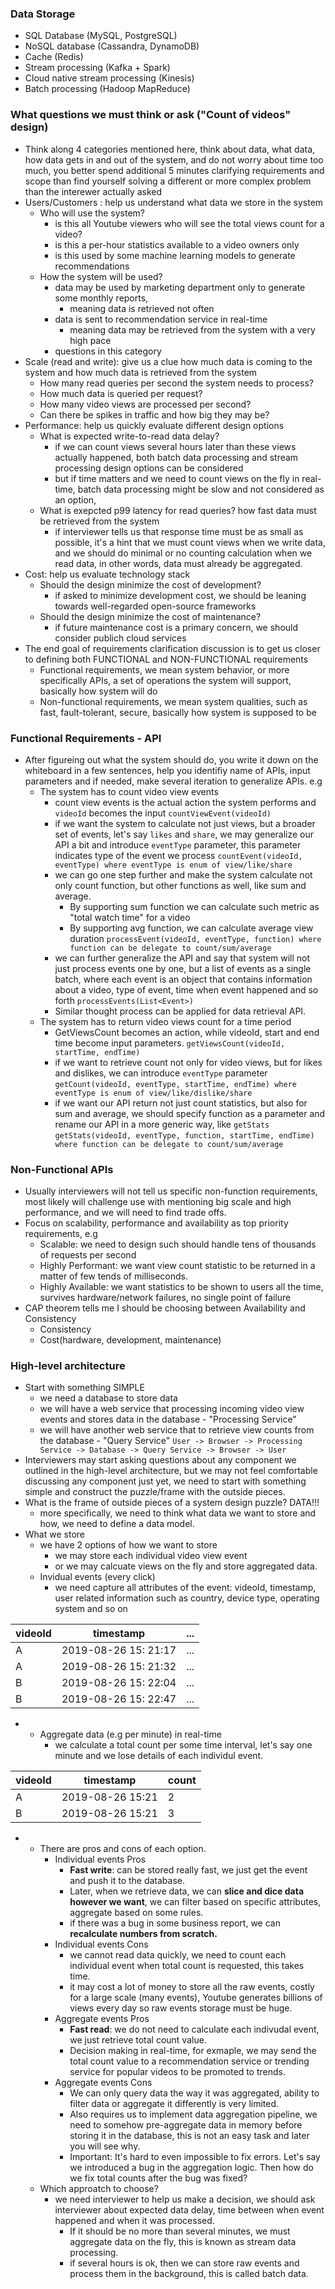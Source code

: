 ### Data Storage
- SQL Database (MySQL, PostgreSQL) 
- NoSQL database (Cassandra, DynamoDB)
- Cache (Redis)
- Stream processing (Kafka + Spark)
- Cloud native stream processing (Kinesis)
- Batch processing (Hadoop MapReduce)

### What questions we must think or ask ("Count of videos" design)
- Think along 4 categories mentioned here, think about data, what data, how data gets in and out of the system, and do not worry about time too much, you better spend additional 5 minutes clarifying requirements and scope than find yourself solving a different or more complex problem than the interewer actually asked
- Users/Customers : help us understand what data we store in the system
	- Who will use the system?
		- is this all Youtube viewers who will see the total views count for a video?
		- is this a per-hour statistics available to a video owners only
		- is this used by some machine learning models to generate recommendations
	- How the system will be used?
		- data may be used by marketing department only to generate some monthly reports,
			- meaning data is retrieved not often
		- data is sent to recommendation service in real-time
			- meaning data may be retrieved from the system with a very high pace
		- questions in this category 
- Scale (read and write): give us a clue how much data is coming to the system and how much data is retrieved from the system
	- How many read queries per second the system needs to process?
	- How much data is queried per request?
	- How many video views are processed per second?
	- Can there be spikes in traffic and how big they may be?
- Performance: help us quickly evaluate different design options
	- What is expected write-to-read data delay? 
		- if we can count views several hours later than these views actually happened, both batch data processing and stream processing design options can be considered
		- but if time matters and we need to count views on the fly in real-time, batch data processing might be slow and not considered as an option,
	- What is exepcted p99 latency for read queries? how fast data must be retrieved from the system
		- if interviewer tells us that response time must be as small as possible,  it's a hint that we must count views when we write data, and we should do minimal or no counting calculation when we read data, in other words, data must already be aggregated.
- Cost: help us evaluate technology stack
	- Should the design minimize the cost of development?
		- if asked to minimize development cost, we should be leaning towards well-regarded open-source frameworks
	- Should the design minimize the cost of maintenance?
		- if future maintenance cost is a primary concern, we should consider publich cloud services
- The end goal of requirements clarification discussion is to get us closer to defining both FUNCTIONAL and NON-FUNCTIONAL requirements
	- Functional requirements, we mean system behavior, or more specifically APIs, a set of operations the system will support, basically how system will do
	- Non-functional requirements, we mean system qualities, such as fast, fault-tolerant, secure, basically how system is supposed to be

### Functional Requirements - API
- After figureing out what the system should do, you write it down on the whiteboard in a few sentences, help you identifiy name of APIs, input parameters and if needed, make several iteration to generalize APIs. e.g
	- The system has to count video view events
		- count view events is the actual action the system performs and `videoId` becomes the input
		``countViewEvent(videoId)``
		- if we want the system to calculate not just views, but a broader set of events, let's say `likes` and `share`, we may generalize our API a bit and introduce `eventType` parameter, this parameter indicates type of the event we process
		``countEvent(videoId, eventType) where eventType is enum of view/like/share``
		- we can go one step further and make the system calculate not only count function, but other functions as well, like sum and average. 
			- By supporting sum function we can calculate such metric as "total watch time" for a video
			- By supporting avg function, we can calculate average view duration
		``processEvent(videoId, eventType, function) where function can be delegate to count/sum/average``
		- we can further generalize the API and say that system will not just process events one by one, but a list of events as a single batch, where each event is an object that contains information about a video, type of event, time when event happened and so forth
		``processEvents(List<Event>)``
		- Similar thought process can be applied for data retrieval API.
	- The system has to return video views count for a time period
		- GetViewsCount becomes an action, while videoId, start and end time become input parameters.
		``getViewsCount(videoId, startTime, endTime)``
		- if we want to retrieve count not only for video views, but for likes and dislikes, we can introduce `eventType` parameter
		``getCount(videoId, eventType, startTime, endTime) where eventType is enum of view/like/dislike/share``
		- if we want our API return not just count statistics, but also for sum and average, we should specify function as a parameter and rename our API in a more generic way, like `getStats`
		``getStats(videoId, eventType, function, startTime, endTime) where function can be delegate to count/sum/average``

### Non-Functional APIs
 - Usually interviewers will not tell us specific non-function requirements, most likely will challenge use with mentioning big scale and high performance, and we will need to find trade offs.
 - Focus on scalability, performance and availability as top priority requirements, e.g
	- Scalable: we need to design such should handle tens of thousands of requests per second
	- Highly Performant: we want view count statistic to be returned in a matter of few tends of milliseconds.
	- Highly Available: we want statistics to be shown to users all the time, survives hardware/network failures, no single point of failure
 - CAP theorem tells me I should be choosing between Availability and Consistency
	- Consistency
	- Cost(hardware, development, maintenance)
		
### High-level architecture
 - Start with something SIMPLE
	- we need a database to store data
	- we will have a web service that processing incoming video view events and stores data in the database - "Processing Service"
	- we will have another web service that to retrieve view counts from the database - "Query Service"
``User -> Browser -> Processing Service -> Database -> Query Service -> Browser -> User``
 - Interviewers may start asking questions about any component we outlined in the high-level architecture, but we may not feel comfortable discussing any component just yet, we need to start with something simple and construct the puzzle/frame with the outside pieces.
 - What is the frame of outside pieces of a system design puzzle? DATA!!!
	- more specifically, we need to think what data we want to store and how, we need to define a data model.
 - What we store
	- we have 2 options of how we want to store
		- we may store each individual video view event
		- or we may calcuate views on the fly and store aggregated data.
	- Invidual events (every click)
		- we need capture all attributes of the event: videoId, timestamp, user related information such as country, device type, operating system and so on	
		
| videoId | timestamp | ...
|--|--|--|
| A | 2019-08-26 15: 21:17 | ... |
| A | 2019-08-26 15: 21:32 | ... |
| B | 2019-08-26 15: 22:04 | ... |
| B | 2019-08-26 15: 22:47 | ... |


 - 
	 - Aggregate data (e.g per minute) in real-time
		 - we calculate a total count per some time interval, let's say one minute and we lose details of each individul event.

| videoId | timestamp | count |
|--|--|--|
| A | 2019-08-26 15:21 | 2 |
| B | 2019-08-26 15:21 | 3 |
- 
	 - There are pros and cons of each option.
		 - Individual events Pros
			 - **Fast write**: can be stored really fast, we just get the event and push it to the database. 
			 - Later, when we retrieve data, we can **slice and dice data however we want**,  we can filter based on specific attributes, aggregate based on some rules. 
			 -  if there was a bug in some business report, we can **recalculate numbers from scratch.**
		 - Individual events Cons
			 - we cannot read data quickly, we need to count each individual event when total count is requested, this takes time.
			 - it may cost a lot of money to store all the raw events, costly for a large scale (many events), Youtube generates billions of views every day so raw events storage must be huge.
		 - Aggregate events Pros
			 - **Fast read**: we do not need to calculate each indivudal event, we just retrieve total count value.
			 - Decision making in real-time, for exmaple, we may send the total count value to a recommendation service or trending service for popular videos to be promoted to trends.
		 - Aggregate events Cons
			 - We can only query data the way it was aggregated, ability to filter data or aggregate it differently is very limited.
			 - Also requires us to implement data aggregation pipeline, we need to somehow pre-aggregate data in memory before storing it in the database, this is not an easy task and later you will see why.
			 - Important: It's hard to even impossible to fix errors. Let's say we introduced a bug in the aggregation logic. Then how do we fix total counts after the bug was fixed?
	 - Which approatch to choose?
		 - we need interviewer to help us make a decision, we should ask interviewer about expected data delay, time between when event happened and when it was processed.
			 - If it should be no more than several minutes, we must aggregate data on the fly, this is known as stream data processing.
			 - if several hours is ok, then we can store raw events and process them in the background, this is called batch data.

<!--stackedit_data:
eyJoaXN0b3J5IjpbNTMyMjI4Mzc4LC0xNTkwOTE1NDcwLC0xMz
Q2MzM3ODk0LDQ2NDYzOTQ4M119
-->